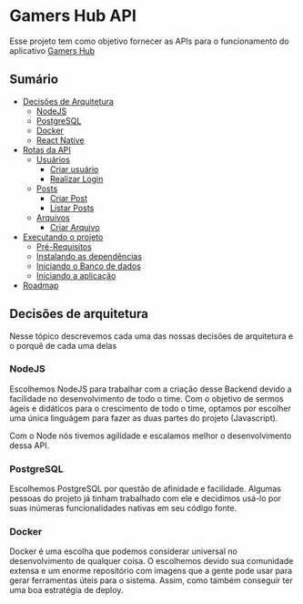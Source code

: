 # Gamers Hub API

Esse projeto tem como objetivo fornecer as APIs para o funcionamento do aplicativo [Gamers Hub](https://github.com/liverday/gamers-hub-mobile)

## Sumário

- [Decisões de Arquitetura](#decisões-de-arquitetura)
  - [NodeJS](#linguagem)
  - [PostgreSQL](#banco-de-dados)
  - [Docker](#docker)
  - [React Native](#react-native)
- [Rotas da API](#rotas-da-api)
  - [Usuários](#usuários)
    - [Criar usuário](#criar-usuário)
    - [Realizar Login](#realizar-login)
  - [Posts](#posts)
    - [Criar Post](#criar-post)
    - [Listar Posts](#listar-posts)
  - [Arquivos](#arquivos)
    - [Criar Arquivo](#criar-arquivo)
- [Executando o projeto](#executando-o-projeto)
  - [Pré-Requisitos](#pré-requisitos)
  - [Instalando as dependências](#instalando-as-dependencias)
  - [Iniciando o Banco de dados](#iniciando-o-banco-de-dados)
  - [Iniciando a aplicação](#iniciando-a-aplicação)
- [Roadmap](#roadmap)


## Decisões de arquitetura

Nesse tópico descrevemos cada uma das nossas decisões de arquitetura e o porquê de cada uma delas

### NodeJS

Escolhemos NodeJS para trabalhar com a criação desse Backend devido a facilidade no desenvolvimento de todo o time. Com o objetivo de sermos ágeis e didáticos para o crescimento de todo o time, optamos por escolher uma única linguágem para fazer as duas partes do projeto (Javascript).

Com o Node nós tivemos agilidade e escalamos melhor o desenvolvimento dessa API.

### PostgreSQL

Escolhemos PostgreSQL por questão de afinidade e facilidade. Algumas pessoas do projeto já tinham trabalhado com ele e decidimos usá-lo por suas inúmeras funcionalidades nativas em seu código fonte.

### Docker

Docker é uma escolha que podemos considerar universal no desenvolvimento de qualquer coisa. O escolhemos devido sua comunidade extensa e um enorme repositório com imagens que a gente pode usar para gerar ferramentas úteis para o sistema. Assim, como também conseguir ter uma boa estratégia de deploy.


